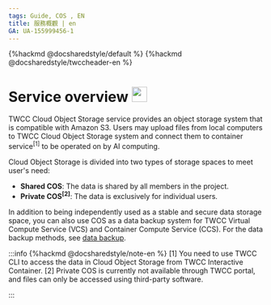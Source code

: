 ```yaml
---
tags: Guide, COS , EN
title: 服務概觀 | en
GA: UA-155999456-1
---
```


{%hackmd @docsharedstyle/default %}
{%hackmd @docsharedstyle/twccheader-en %}


# Service overview <img src="https://cos.twcc.ai/SYS-MANUAL/uploads/upload_a798c7edb1b5032ecf92265a3150a7ec.png" width="30" heigh="30">

TWCC Cloud Object Storage service provides an object storage system that is compatible with Amazon S3. Users may upload files from local computers to TWCC Cloud Object Storage system and connect them to container service<sup>[1]</sup> to be operated on by AI computing.



Cloud Object Storage is divided into two types of storage spaces to meet user's need:
- **Shared COS**: The data is shared by all members in the project.
- **Private COS<sup>[2]</sup>**: The data is exclusively for individual users.

In addition to being independently used as a stable and secure data storage space, you can also use COS as a data backup system for TWCC Virtual Compute Service (VCS) and Container Compute Service (CCS). For the data backup methods, see [data backup](https://man.twcc.ai/@twccdocs/cosbackup-en).





:::info
{%hackmd @docsharedstyle/note-en %}
[1] You need to use TWCC CLI to access the data in Cloud Object Storage from TWCC Interactive Container.
[2] Private COS is currently not available through TWCC portal, and files can only be accessed using third-party software.


<!-- - 一般檔案管理 (上傳/下載/Metadata搜尋/設定通知)，可直接透過 TWCC 入口網站操作，參見以下說明。 -->

:::

